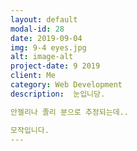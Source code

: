 ```yaml
---
layout: default
modal-id: 28
date: 2019-09-04
img: 9-4 eyes.jpg
alt: image-alt
project-date: 9 2019
client: Me
category: Web Development
description:  눈입니당.

안젤리나 졸리 분으로 추정되는데..

모작입니다.
---
```

